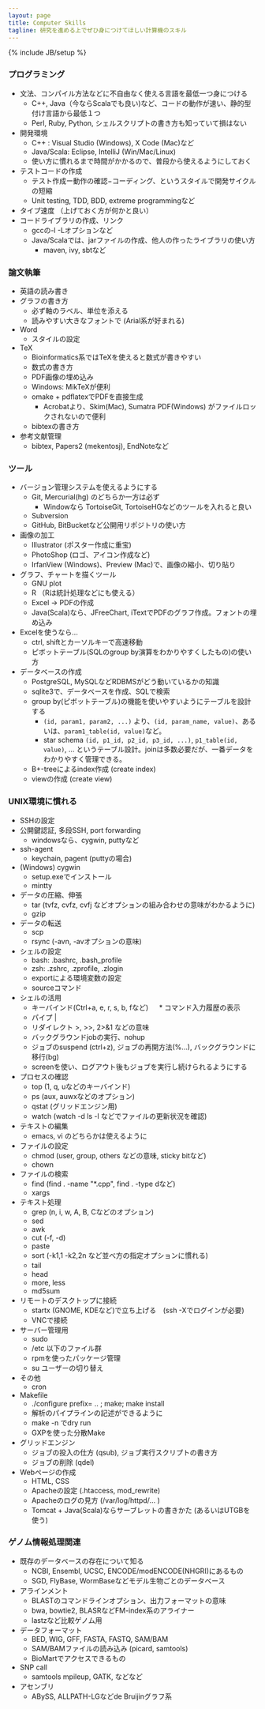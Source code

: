 ```yaml
---
layout: page
title: Computer Skills
tagline: 研究を進める上でぜひ身につけてほしい計算機のスキル
---
```

{% include JB/setup %}


### プログラミング
* 文法、コンパイル方法などに不自由なく使える言語を最低一つ身につける
  * C++, Java（今ならScalaでも良い)など、コードの動作が速い、静的型付け言語から最低１つ
  * Perl, Ruby, Python, シェルスクリプトの書き方も知っていて損はない
* 開発環境
  * C++ : Visual Studio (Windows), X Code (Mac)など
  * Java/Scala: Eclipse, IntelliJ (Win/Mac/Linux)
  * 使い方に慣れるまで時間がかかるので、普段から使えるようにしておく
* テストコードの作成
  * テスト作成ー動作の確認−コーディング、というスタイルで開発サイクルの短縮
  * Unit testing, TDD, BDD, extreme programmingなど
* タイプ速度 （上げておく方が何かと良い）
* コードライブラリの作成、リンク
  * gccの-l -Lオプションなど
  * Java/Scalaでは、jarファイルの作成、他人の作ったライブラリの使い方
     * maven, ivy, sbtなど

### 論文執筆
* 英語の読み書き
* グラフの書き方
  * 必ず軸のラベル、単位を添える
  * 読みやすい大きなフォントで (Arial系が好まれる)
* Word
  * スタイルの設定
* TeX 
  * Bioinformatics系ではTeXを使えると数式が書きやすい
  * 数式の書き方
  * PDF画像の埋め込み
  * Windows: MikTeXが便利
  * omake + pdflatexでPDFを直接生成
      * Acrobatより、Skim(Mac), Sumatra PDF(Windows) がファイルロックされないので便利
  * bibtexの書き方
* 参考文献管理
  * bibtex, Papers2 (mekentosj), EndNoteなど

### ツール
* バージョン管理システムを使えるようにする
  * Git, Mercurial(hg) のどちらか一方は必ず
     * Windowなら TortoiseGit, TortoiseHGなどのツールを入れると良い
  * Subversion
  * GitHub, BitBucketなど公開用リポジトリの使い方
* 画像の加工
  * Illustrator (ポスター作成に重宝)
  * PhotoShop (ロゴ、アイコン作成など)
  * IrfanView (Windows)、Preview (Mac)で、画像の縮小、切り貼り
* グラフ、チャートを描くツール
  * GNU plot
  * R （Rは統計処理などにも使える）
  * Excel -> PDFの作成
  * Java(Scala)なら、JFreeChart, iTextでPDFのグラフ作成。フォントの埋め込み
* Excelを使うなら...
  * ctrl, shiftとカーソルキーで高速移動
  * ピボットテーブル(SQLのgroup by演算をわかりやすくしたもの)の使い方
* データベースの作成
  * PostgreSQL, MySQLなどRDBMSがどう動いているかの知識
  * sqlite3で、データベースを作成、SQLで検索
  * group by(ピボットテーブル)の機能を使いやすいようにテーブルを設計する
    * ```(id, param1, param2, ...)``` より、```(id, param_name, value)```、あるいは、```param1_table(id, value)```など。
	* star schema ```(id, p1_id, p2_id, p3_id, ...)```, ```p1_table(id, value)```, ... というテーブル設計。joinは多数必要だが、一番データをわかりやすく管理できる。
  * B+-treeによるindex作成 (create index) 
  * viewの作成 (create view)

### UNIX環境に慣れる
* SSHの設定
 * 公開鍵認証, 多段SSH, port forwarding
   * windowsなら、cygwin, puttyなど
 * ssh-agent
   * keychain,  pagent (puttyの場合)
* (Windows) cygwin
   * setup.exeでインストール
   * mintty
* データの圧縮、伸張
   * tar  (tvfz, cvfz, cvfj などオプションの組み合わせの意味がわかるように)
   * gzip
* データの転送
   * scp
   * rsync (-avn, -avオプションの意味)
* シェルの設定
   * bash: .bashrc, .bash_profile
   * zsh: .zshrc, .zprofile, .zlogin
   * exportによる環境変数の設定
   * sourceコマンド
* シェルの活用
   * キーバインド(Ctrl+a, e, r, s, b, fなど)
　 * コマンド入力履歴の表示
   * パイプ | 
   * リダイレクト >, >>, 2>&1 などの意味
   * バックグラウンドjobの実行、nohup
   * ジョブのsuspend (ctrl+z), ジョブの再開方法(%...), バックグラウンドに移行(bg)
   * screenを使い、ログアウト後もジョブを実行し続けられるようにする
* プロセスの確認
   * top (1, q, uなどのキーバインド)
   * ps (aux, auwxなどのオプション)
   * qstat (グリッドエンジン用)
   * watch (watch -d ls -l などでファイルの更新状況を確認)
* テキストの編集
   * emacs, vi のどちらかは使えるように
* ファイルの設定
   * chmod (user, group, others などの意味, sticky bitなど)
   * chown 
* ファイルの検索
   * find (find . -name "*.cpp", find . -type dなど)
   * xargs
* テキスト処理
   * grep (n, i, w, A, B, Cなどのオプション)
   * sed
   * awk 
   * cut (-f, -d) 
   * paste
   * sort (-k1,1 -k2,2n  など並べ方の指定オプションに慣れる)
   * tail　
   * head
   * more, less
   * md5sum
* リモートのデスクトップに接続
   * startx (GNOME, KDEなど)で立ち上げる　(ssh -Xでログインが必要)
   * VNCで接続
* サーバー管理用
   * sudo 
   * /etc 以下のファイル群
   * rpmを使ったパッケージ管理
   * su ユーザーの切り替え
* その他
   * cron
* Makefile
   * ./configure prefix= ..  ; make; make install
   * 解析のパイプラインの記述ができるように
   * make -n でdry run
   * GXPを使った分散Make
* グリッドエンジン
   * ジョブの投入の仕方 (qsub), ジョブ実行スクリプトの書き方
   * ジョブの削除 (qdel)
* Webページの作成 
  * HTML, CSS
  * Apacheの設定 (.htaccess, mod_rewrite)
  * Apacheのログの見方 (/var/log/httpd/... )
  * Tomcat + Java(Scala)ならサーブレットの書きかた
    (あるいはUTGBを使う)
  
### ゲノム情報処理関連
* 既存のデータベースの存在について知る
  * NCBI, Ensembl, UCSC, ENCODE/modENCODE(NHGRI)にあるもの
  * SGD, FlyBase, WormBaseなどモデル生物ごとのデータベース
* アラインメント
  * BLASTのコマンドラインオプション、出力フォーマットの意味
  * bwa, bowtie2, BLASRなどFM-index系のアライナー
  * lastzなど比較ゲノム用
* データフォーマット
  * BED, WIG, GFF, FASTA, FASTQ, SAM/BAM
  * SAM/BAMファイルの読み込み (picard, samtools)
  * BioMartでアクセスできるもの
* SNP call
  * samtools mpileup, GATK, などなど
* アセンブリ
  * ABySS, ALLPATH-LGなどde Bruijinグラフ系

